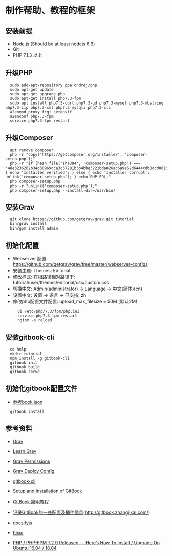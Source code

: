 # 制作帮助、教程的框架

## 安装前提

- Node.js (Should be at least nodejs 6.9)
- Git
- PHP 7.1.3 以上


## 升级PHP
  ```
    sudo add-apt-repository ppa:ondrej/php
    sudo apt-get update
    sudo apt-get upgrade php
    sudo apt-get install php7.3-fpm
    sudo apt install php7.3-curl php7.3-gd php7.3-mysql php7.3-mbstring php7.3-zip php7.3-xml php7.3-mysqli php7.3-cli
    a2enmod proxy_fcgi setenvif
    a2enconf php7.3-fpm
    service php7.3-fpm restart
  ```

## 升级Composer
  ```
    apt remove composer
    php -r "copy('https://getcomposer.org/installer', 'composer-setup.php');"
    php -r "if (hash_file('sha384', 'composer-setup.php') === '48e3236262b34d30969dca3c37281b3b4bbe3221bda826ac6a9a62d6444cdb0dcd0615698a5cbe587c3f0fe57a54d8f5') { echo 'Installer verified'; } else { echo 'Installer corrupt'; unlink('composer-setup.php'); } echo PHP_EOL;"
    php composer-setup.php
    php -r "unlink('composer-setup.php');"
    php composer-setup.php --install-dir=/usr/bin/
  ```

## 安装Grav
  ```
    git clone https://github.com/getgrav/grav.git tutorial
    bin/grav install
    bin/gpm install admin
  ```

## 初始化配置
  - Webserver 配置: https://github.com/getgrav/grav/tree/master/webserver-configs
  - 安装主题: Themes: Editorial
  - 修改样式: 在根路径相对路径下: tutorial/user/themes/editorial/css/custom.css
  - 切换中文: Admin(administrator) -> Language -> 中文(简体)(cn)
  - 设置中文: 设置 -> 语言 -> 已支持: zh
  - 修改php配置文件配置: upload_max_filesize = 50M (默认2M)
    ```
      vi /etc/php/7.3/fpm/php.ini
      service php7.3-fpm restart
      nginx -s reload
    ```

## 安装gitbook-cli
  ```
    cd help
    mkdir tutorial
    npm install -g gitbook-cli
    gitbook init
    gitbook build
    gitbook serve
  ```

## 初始化gitbook配置文件

  - [参考book.json](https://github.com/skygreen2001/gitbook-use/blob/master/book.json)
  ```
    gitbook install
  ```


## 参考资料

- [Grav](https://getgrav.org/)  
- [Learn Grav](https://learn.getgrav.org/)
- [Grav Permissions](https://learn.getgrav.org/16/troubleshooting/permissions)
- [Grav Deploy Config](https://github.com/getgrav/grav/tree/master/webserver-configs)

- [gitbook-cli](https://github.com/GitbookIO/gitbook-cli)
- [Setup and Installation of GitBook](https://github.com/GitbookIO/gitbook/blob/master/docs/setup.md)
- [GitBook 简明教程](http://www.chengweiyang.cn/gitbook/index.html)
- [记录GitBook的一些配置及插件信息](https://github.com/zhangjikai/gitbook-use/)(http://gitbook.zhangjikai.com/)
- [docsifyjs](https://github.com/docsifyjs/docsify)
- [hexo](https://hexo.io/)
- [PHP / PHP-FPM 7.2.9 Released — Here’s How To Install / Upgrade On Ubuntu 16.04 / 18.04](https://websiteforstudents.com/php-php-fpm-7-2-9-releaed-heres-how-to-install-upgrade-on-ubuntu-16-04-18-04/)
